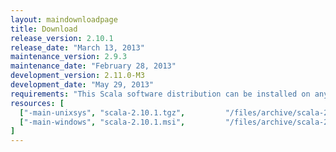```yaml
---
layout: maindownloadpage
title: Download
release_version: 2.10.1
release_date: "March 13, 2013"
maintenance_version: 2.9.3
maintenance_date: "February 28, 2013"
development_version: 2.11.0-M3
development_date: "May 29, 2013"
requirements: "This Scala software distribution can be installed on any Unix-like or Windows system. It requires the Java runtime version 1.6 or later, which can be downloaded <a href='http://www.java.com/'>here</a>."
resources: [
  ["-main-unixsys", "scala-2.10.1.tgz",         "/files/archive/scala-2.10.1.tgz",         "Max OS X, Unix, Cygwin",   "23.9 MB"],
  ["-main-windows", "scala-2.10.1.msi",         "/files/archive/scala-2.10.1.msi",         "Windows (msi installer)",  "43.3 MB"]
]
---
```



<!-- This page should be auto-generated - it is the main download page of the latest stable release -->

